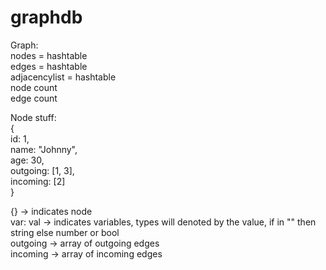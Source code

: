# graphdb

Graph:  
    nodes = hashtable  
    edges = hashtable  
    adjacencylist = hashtable  
    node count  
    edge count  

Node stuff:  
{    
    id: 1,  
    name: "Johnny",    
    age: 30,  
    outgoing: [1, 3],  
    incoming: [2]  
}  
  
{}          -> indicates node  
var: val    -> indicates variables, types will denoted by the value, if in "" then string else number or bool  
outgoing    -> array of outgoing edges   
incoming    -> array of incoming edges  

